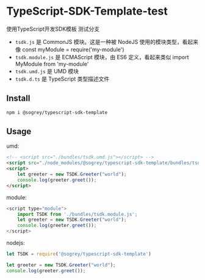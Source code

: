 # TypeScript-SDK-Template-test
使用TypeScript开发SDK模板 测试分支

- `tsdk.js` 是 CommonJS 模块。这是一种被 NodeJS 使用的模块类型，看起来像 const myModule = require('my-module')
- `tsdk.module.js` 是 ECMAScript 模块，由 ES6 定义，看起来类似 import MyModule from 'my-module'
- `tsdk.umd.js` 是 UMD 模块
- `tsdk.d.ts` 是 TypeScript 类型描述文件

## Install
``` bash
npm i @sogrey/typescript-sdk-template
```
## Usage
umd:
``` html
<!-- <script src="./bundles/tsdk.umd.js"></script> -->
<script src="./node_modules/@sogrey/typescript-sdk-template/bundles/tsdk.umd.js"></script>
<script>
    let greeter = new TSDK.Greeter("world");
    console.log(greeter.greet());
</script>
```
module:
``` js
<script type="module">
    import TSDK from './bundles/tsdk.module.js';
    let greeter = new TSDK.Greeter("world");
    console.log(greeter.greet());
</script>
```
nodejs:
``` js
let TSDK = require('@sogrey/typescript-sdk-template')

let greeter = new TSDK.Greeter("world");
console.log(greeter.greet());
```
